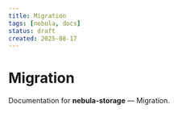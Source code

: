 ```yaml
---
title: Migration
tags: [nebula, docs]
status: draft
created: 2025-08-17
---
```


# Migration

Documentation for **nebula-storage** — Migration.
